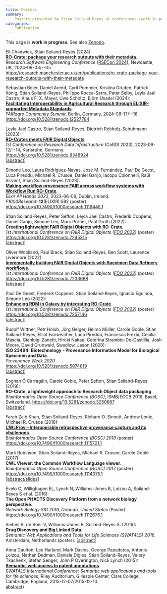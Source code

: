 ```yaml
---
title: Posters
summary:
    Posters presented by Stian Soiland-Reyes at conferences (work in progress)
categories:
  - Publication
---
```


This page is **work in progress**.  See also [Zenodo](https://zenodo.org/search?page=1&size=20&q=%220000-0001-9842-9718%22&type=poster).


Eli Chadwick, Stian Soiland-Reyes (2024):  
[**RO-Crate: package your research outputs with their metadata**](https://research.manchester.ac.uk/en/publications/ro-crate-package-your-research-outputs-with-their-metadata).  
_Research Software Engineering Conference_ ([RSECon 2024](https://rsecon24.society-rse.org/)), Newcastle, UK, 2024-09-03/--05.  
<https://research.manchester.ac.uk/en/publications/ro-crate-package-your-research-outputs-with-their-metadata>

Sebastian Beier, Daniel Arend, Cyril Pommier, Kristina Gruden, Patrick König, Stian Soiland-Reyes, Philippe Rocca-Serra, Peter Selby, Leyla Jael Castro, Klaus F. X. Mayer, Uwe Scholtz, Björn Usadel (2024):  
[**Facilitating Interoperability in Agricultural Research through ELIXIR-supported Metadata Standards**](https://doi.org/10.5281/zenodo.12527784).  
[_FAIRagro Community Summit_](https://fairagro.net/en/1st-fairagro-community-summit/), Berlin, Germany, 2024-06-17/--18.  
<https://doi.org/10.5281/zenodo.12527784>

Leyla Jael Castro, Stian Soiland-Reyes, Dietrich Rebholz-Schuhmann (2023):  
[**RO-Crates meets FAIR Digital Objects**](https://doi.org/10.5281/zenodo.8348924).  
_1st Conference on Research Data Infrastructure_ (CoRDI 2023), 2023-09-12/--14, Karlsruhe, Germany.    
<https://doi.org/10.5281/zenodo.8348924>  
[[abstract](https://doi.org/10.52825/cordi.v1i.396)]

Simone Leo, Laura Rodríguez-Navas, José M. Fernández, Paul De Geest, Luca Pireddu, Michael R. Crusoe, Daniel Garijo, Iacopo Colonnelli, Raül Sirvent, Stian Soiland-Reyes (2023):  
[**Making workflow provenance FAIR across workflow systems with Workflow Run RO-Crate**](https://doi.org/10.5281/zenodo.8004793).  
_Elixir All Hands 2023_, 2023-06-06, Dublin, Ireland.  
_F1000Research_  **12**(ELIXIR):592 (poster)  
<https://doi.org/10.7490/f1000research.1119445.1>

Stian Soiland-Reyes, Peter Sefton, Leyla Jael Castro, Frederik Coppens, Daniel Garijo, Simone Leo, Marc Portier, Paul Groth (2022):  
[**Creating lightweight FAIR Digital Objects with RO-Crate**](/2022/phd/fdo-with-ro-crate/).  
_1st International Conference on FAIR Digital Objects ([FDO 2022](https://www.fdo2022.org/))_ (poster)  
<https://doi.org/10.5281/zenodo.7245315>  
[[abstract](https://doi.org/10.3897/rio.8.e93937)]

Oliver Woolland, Paul Brack, Stian Soiland-Reyes, Ben Scott, Laurence Livermore (2022):  
[**Incrementally building FAIR Digital Objects with Specimen Data Refinery workflows**](/2022/phd/incrementally-building-fdos/).  
_1st International Conference on FAIR Digital Objects ([FDO 2022](https://www.fdo2022.org/))_ (poster)  
<https://doi.org/10.5281/zenodo.7233688>  
[[abstract](https://doi.org/10.3897/rio.8.e94349)]

Paul De Geest, Frederik Coppens, Stian Soiland-Reyes, Ignacio Eguinoa, Simone Leo (2022):  
[**Enhancing RDM in Galaxy by integrating RO-Crate**](/2022/phd/galaxy-ro-crate/).  
_1st International Conference on FAIR Digital Objects ([FDO 2022](https://www.fdo2022.org/))_ (poster)
<https://doi.org/10.5281/zenodo.7257146>  
[[abstract](https://doi.org/10.3897/rio.8.e95164)]

Rudolf Wittner, Petr Holub, Jörg Geiger, Heimo Müller, Carole Goble, Stian Soiland-Reyes, Elliot Fairweather, Luca Pireddu, Francesca Frexia, Cecilia Mascia, Gianluigi Zanetti, Hiroki Nakae, Caterina Strambio-De-Castillia, Josh Moore, David Grunwald, Swedlow, Jason (2020):  
**ISO 23494: Biotechnology - Provenance Information Model for Biological Specimen and Data**.  
_Provenance Week 2020_  
<https://doi.org/10.5281/zenodo.5074819>  
[[abstract](https://doi.org/10.1007/978-3-030-80960-7_16)]


Eoghan Ó Carragáin, Carole Goble, Peter Sefton, Stian Soiland-Reyes (2019):  
**RO-Crate, a lightweight approach to Research Object data packaging**.  
_Bioinformatics Open Source Conference (BOSC)_, ISMB/ECCB 2019, Basel, Switzerland. 
<https://doi.org/10.5281/zenodo.3250687>  
[[abstract](https://doi.org/10.5281/zenodo.3343031)]

Farah Zaib Khan, Stian Soiland-Reyes, Richard O. Sinnott, Andrew Lonie, Michael R. Crusoe (2018):  
[**CWLProv – Interoperable retrospective provenance capture and its challenges**](https://doi.org/10.7490/f1000research.1115721.1).  
_Bioinformatics Open Source Conference (BOSC) 2018_  (poster)  
<https://doi.org/10.7490/f1000research.1115721.1>

Mark Robinson, Stian Soiland-Reyes, Michael R. Crusoe, Carole Goble (2017):  
**CWL Viewer: the Common Workflow Language viewer**.  
_Bioinformatics Open Source Conference (BOSC) 2017_  (poster)  
<https://doi.org/10.7490/f1000research.1114375.1>  
[[abstract/slides](https://doi.org/10.7490/f1000research.1114453.1)]

Evelo C, Willighagen EL, Lynch N, Williams-Jones B, Loizou A, Soiland-Reyes S et al. (2016):  
**The Open PHACTS Discovery Platform from a network biology perspective**.  
_Network Biology SIG 2016, Orlando, United States_ (Poster)  
<https://doi.org/10.7490/f1000research.1112676.1>

Siebes R, de Boer V, Williams-Jones B, Soiland-Reyes S. (2016):  
**Drug Discovery and Big Linked Data**.  
_Semantic Web Applications and Tools for Life Sciences (SWAT4LS) 2016_, Amsterdam, Netherlands (poster).
[[abstract](https://ceur-ws.org/Vol-1795/paper29.pdf)]

Anna Gaulton, Lee Harland, Mark Davies, George Papadatos, Antonis Loizou, Nathan Dedman, Daniela Digles, Stian Soiland-Reyes, Valery Tkachenk, Stefan Senger, John P Overington, Nick Lynch (2015):  
[**Semantic-web access to patent annotations**](https://www.research.manchester.ac.uk/portal/files/45510842/151207_Cambridge_SWAT4LS_Anna_Gaulton_Semantic_Web_Access_to_Patent_Annotations.pdf).  
_SWAT4LS International Conference: Semantic web applications and tools for life sciences_, Riley Auditorium, Gillespie Center, Clare College, Cambridge, England, 2015-12-07/2015-12-10.  
[abstract](https://web.archive.org/web/20210617161106/https://ceur-ws.org/Vol-1546/poster_59.pdf))
